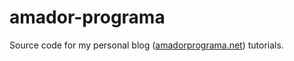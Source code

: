 # amador-programa
Source code for my personal blog (<a href = "amadorprograma.net">amadorprograma.net</a>) tutorials.
